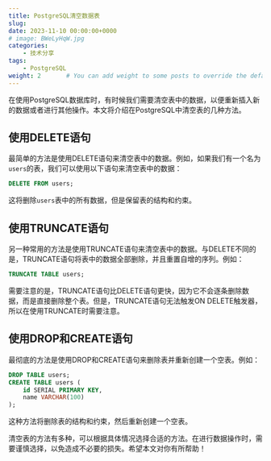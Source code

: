```yaml
---
title: PostgreSQL清空数据表
slug: 
date: 2023-11-10 00:00:00+0000
# image: BWeLyHqW.jpg
categories:
    - 技术分享
tags:
    - PostgreSQL
weight: 2       # You can add weight to some posts to override the default sorting (date descending)
---
```



在使用PostgreSQL数据库时，有时候我们需要清空表中的数据，以便重新插入新的数据或者进行其他操作。本文将介绍在PostgreSQL中清空表的几种方法。

## 使用DELETE语句

最简单的方法是使用DELETE语句来清空表中的数据。例如，如果我们有一个名为`users`的表，我们可以使用以下语句来清空表中的数据：

```sql
DELETE FROM users;
```

这将删除`users`表中的所有数据，但是保留表的结构和约束。

## 使用TRUNCATE语句

另一种常用的方法是使用TRUNCATE语句来清空表中的数据。与DELETE不同的是，TRUNCATE语句将表中的数据全部删除，并且重置自增的序列。例如：

```sql
TRUNCATE TABLE users;
```

需要注意的是，TRUNCATE语句比DELETE语句更快，因为它不会逐条删除数据，而是直接删除整个表。但是，TRUNCATE语句无法触发ON DELETE触发器，所以在使用TRUNCATE时需要注意。

## 使用DROP和CREATE语句

最彻底的方法是使用DROP和CREATE语句来删除表并重新创建一个空表。例如：

```sql
DROP TABLE users;
CREATE TABLE users (
    id SERIAL PRIMARY KEY,
    name VARCHAR(100)
);
```

这种方法将删除表的结构和约束，然后重新创建一个空表。

清空表的方法有多种，可以根据具体情况选择合适的方法。在进行数据操作时，需要谨慎选择，以免造成不必要的损失。希望本文对你有所帮助！
